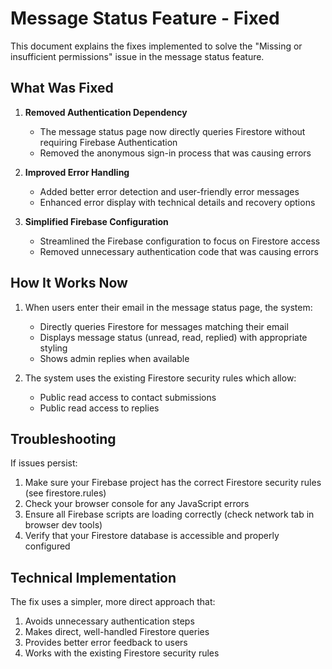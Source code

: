 # Message Status Feature - Fixed

This document explains the fixes implemented to solve the "Missing or insufficient permissions" issue in the message status feature.

## What Was Fixed

1. **Removed Authentication Dependency**
   - The message status page now directly queries Firestore without requiring Firebase Authentication
   - Removed the anonymous sign-in process that was causing errors

2. **Improved Error Handling**
   - Added better error detection and user-friendly error messages
   - Enhanced error display with technical details and recovery options

3. **Simplified Firebase Configuration**
   - Streamlined the Firebase configuration to focus on Firestore access
   - Removed unnecessary authentication code that was causing errors

## How It Works Now

1. When users enter their email in the message status page, the system:
   - Directly queries Firestore for messages matching their email
   - Displays message status (unread, read, replied) with appropriate styling
   - Shows admin replies when available

2. The system uses the existing Firestore security rules which allow:
   - Public read access to contact submissions
   - Public read access to replies

## Troubleshooting

If issues persist:

1. Make sure your Firebase project has the correct Firestore security rules (see firestore.rules)
2. Check your browser console for any JavaScript errors
3. Ensure all Firebase scripts are loading correctly (check network tab in browser dev tools)
4. Verify that your Firestore database is accessible and properly configured

## Technical Implementation

The fix uses a simpler, more direct approach that:
1. Avoids unnecessary authentication steps
2. Makes direct, well-handled Firestore queries
3. Provides better error feedback to users
4. Works with the existing Firestore security rules 